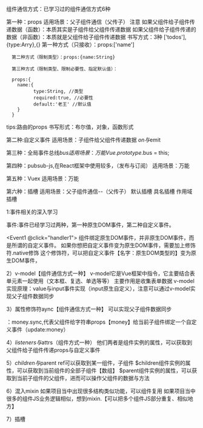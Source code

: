组件通信方式：已学习过的组件通信方式6种

第一种：props
适用场景：父子组件通信（父传子）
注意
如果父组件给子组件传递数据（函数）：本质其实是子组件给父组件传递数据
如果父组件给子组件传递的数据（非函数）：本质就是父组件给子组件传递数据
书写方式：3种
['todos'],{type:Arry},{}
      第一种方式（只接收）：props:['name']

      第二种方式（限制类型）：props:{name:String}

      第三种方式（限制类型、限制必要性、指定默认值）：

      props:{
        name:{
              type:String, //类型
              required:true, //必要性
              default:'老王' //默认值
        }
      }

tips:路由的props
书写形式：布尔值，对象，函数形式

第二种:自定义事件
适用场景：子组件给父组件传递数据
$on与$emit

第三种：全局事件总线$bus
适用场景：万能
Vue.prototype.$bus = this;

第四种：pubsub-js,在React框架中使用较多，（发布与订阅）
适用场景：万能

第五种：Vuex
适用场景：万能

第六种：插槽
适用场景：父子组件通信--（父传子）
默认插槽
具名插槽
作用域插槽

1:事件相关的深入学习

事件:事件已经学习过两种，第一种原生DOM事件，第二种自定义事件。

<Event1 @click="handler1"> 组件绑定原生DOM事件，并非原生DOM事件，而是所谓的自定义事件。 如果你想把自定义事件变为原生DOM事件，需要加上修饰符.native修饰 这个修饰符，可以把自定义事件【名字：原生DOM类型的】变为原生DOM事件，

2）v-model【组件通信方式一种】
v-model它是Vue框架中指令，它主要结合表单元素一起使用（文本框、复选、单选等等）
主要作用是收集表单数据
v-model实现原理：value与input事件实现（input原生自定义），注意可以通过v-model实现父子组件数据同步

3）属性修饰符aync【组件通信方式一种】
可以实现父子组件数据同步

：money.sync,代表父组件给字符串props【money】给当前子组件绑定一个自定义事件（update:money）

4）$listeners与$attrs（组件方式一种）
他们两者是组件实例的属性，可以获取到父组件给子组件传递props与自定义事件

5）$children与$parent
ref可以获取到某一组件，子组件
$children组件实例的属性，可以获取到当前组件的全部子组件【数组】
$parent组件实例的属性，可以获取到当前子组件的父组件，进而可以操作父组件的数据与方法

6）混入mixin
如果项目当中出现很多结构类似功能，可以组件复用
如果项目当中很多的组件JS业务逻辑相似，想到mixin.【可以把多个组件JS部分重复、相似地方】

7）插槽

